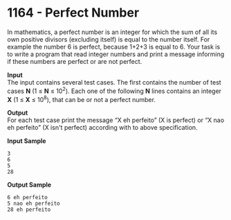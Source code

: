 # 1164 - Perfect Number

In mathematics, a perfect number is an integer for which the sum of all its own positive divisors (excluding itself) is equal to the number itself. For example the number 6 is perfect, because 1+2+3 is equal to 6. Your task is to write a program that read integer numbers and print a message informing if these numbers are perfect or are not perfect.

**Input**<br>
The input contains several test cases. The first contains the number of test cases **N** (1 ≤ **N** ≤ 10<sup>2</sup>). Each one of the following **N** lines contains an integer **X** (1 ≤ **X** ≤ 10<sup>8</sup>), that can be or not a perfect number.

**Output**<br>
For each test case print the message “X eh perfeito” (X is perfect) or “X nao eh perfeito” (X isn't perfect) according with to above specification.

**Input Sample**
````
3
6
5
28
````

**Output Sample**
````
6 eh perfeito
5 nao eh perfeito
28 eh perfeito
````